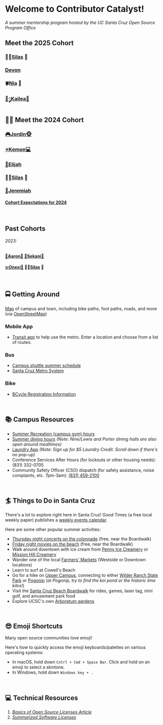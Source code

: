# Welcome to Contributor Catalyst!
*A summer mentorship program hosted by the UC Santa Cruz Open Source Program Office*

## Meet the 2025 Cohort
### **🕴🏾[Silas](https://github.com/SilasVM) 📸**
### **[Devon](https://github.com/devon3583)**
### **🍀[Nia](https://github.com/npNSU) 🔰**
### **[🎀༘Kailea💋](https://github.com/kailealee)**

## 🧑‍💻 Meet the 2024 Cohort
### **[🎮Jordin🐵](https://github.com/Jordin221)**
### **[⭐️Kemon💻](https://github.com/klbynum)**
### **[🐐Elijah](https://github.com/Wavyeli32/)**
### **🕴🏾[Silas](https://github.com/SilasVM) 📸**
### **[🎺Jeremiah](https://github.com/JeremiahAHoward)**
#### **[Cohort Expectations for 2024](https://github.com/emmet0r/contributor-catalyst/blob/main/2024-expectations.md)**

</br>

## Past Cohorts
###### 2023: 
#### **[🐐Aaron🧩](https://github.com/thatguyseven/)** **[🥽Sekani🎨](https://github.com/snwarner22)**
#### **[💥Onexi🌴](https://github.com/OnexiMedina)**   **🕴🏾[Silas](https://github.com/SilasVM) 📸**

</br>

## 🚍 Getting Around 
[Map](https://www.openstreetmap.org/#map=15/36.9895/-122.0574) of campus and town, including bike paths, foot paths, roads, and more (via [OpenStreetMap](https://github.com/openstreetmap/))
### Mobile App
- [Transit app](https://transitapp.com) to help use the metro. Enter a location and choose from a list of routes.
### Bus 
- [Campus shuttle summer schedule](https://taps.ucsc.edu/pdf/campus-transit-schedule-8.5x11-summer-2023.pdf)
- [Santa Cruz Metro System](https://scmtd.com/en/routes/schedule/map)
### Bike 
- [BCycle Registration Information](https://taps.ucsc.edu/bike-programs/bike-share.html)

</br>

## 📚 Campus Resources
- [Summer Recreation (campus gym) hours](https://recreation.ucsc.edu/facilities/index.html)
- [Summer dining hours](https://dining.ucsc.edu/summer/) _(Note: Nine/Lewis and Porter dining halls are also open around mealtimes)_
- [Laundry App](https://mycscgo.com/laundry) _(Note: Sign up for $5 Laundry Credit. Scroll down if there's no pop-up)_
- Conference Services After Hours (for lockouts or other housing needs): (831) 332-0705
- Community Safety Officer (CSO) dispatch (for safety assistance, noise complaints, etc. 7pm-3am): [(831) 459-2100](tel:18314592100)

</br>

## 🏄 Things to Do in Santa Cruz
There's a lot to explore right here in Santa Cruz! Good Times (a free local weekly paper) publishes a [weekly events calendar](https://www.goodtimes.sc/things-to-do-santa-cruz/).

Here are some other popular summer activities:
- [Thursday night concerts on the colonnade](https://beachboardwalk.com/live-music-on-the-colonnade/) (free, near the Boardwalk)
- [Friday night movies on the beach](https://beachboardwalk.com/movies/) (free, near the Boardwalk)
- Walk around downtown with ice cream from [Penny Ice Creamery](https://www.thepennyicecreamery.com) or [Mission Hill Creamery](https://www.missionhillcreamery.com)
- Wander one of the local [Farmers' Markets](https://santacruzfarmersmarket.org) (Westside or Downtown locations)
- Learn to surf at Cowell's Beach
- Go for a hike on [Upper Campus](https://maps.ucsc.edu/printable-maps/UCSC_upper_campus_map.pdf), connecting to either [Wilder Ranch State Park](https://www.parks.ca.gov/pages/549/files/WilderRanchSPWebLayout2017.pdf) or [Pogonip](https://www.cityofsantacruz.com/home/showpublisheddocument/42506/635600233927270000) (_at Pogonip, try to find the koi pond or the historic lime kilns!_)
- Visit the [Santa Cruz Beach Boardwalk](https://beachboardwalk.com) for rides, games, laser tag, mini golf, and amusement park food
- Explore UCSC's own [Arboretum gardens](https://arboretum.ucsc.edu/visit/admission-and-hours/index.html)

</br>

## 😎 Emoji Shortcuts
Many open source communities love emoji! 

Here's how to quickly access the emoji keyboards/palettes on various operating systems:
- In macOS, hold down <code>Cntrl + Cmd + Space Bar</code>. Click and hold on an emoji to select a skintone.
- In Windows, hold down <code>Windows key + .</code>

</br>

## 💻 Technical Resources
1. *[Basics of Open Source Licenses Article](https://medium.com/nationwide-technology/a-short-guide-to-open-source-licenses-cf5b1c329edd)*
2. *[Summarized Software Licenses](https://tldrlegal.com/)*
